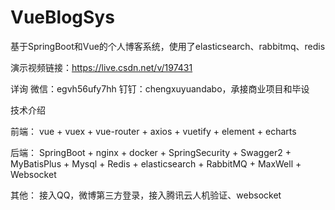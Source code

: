 # VueBlogSys
基于SpringBoot和Vue的个人博客系统，使用了elasticsearch、rabbitmq、redis

演示视频链接：https://live.csdn.net/v/197431

详询 微信：egvh56ufy7hh 钉钉：chengxuyuandabo，承接商业项目和毕设

技术介绍

前端： vue + vuex + vue-router + axios + vuetify + element + echarts

后端： SpringBoot + nginx + docker + SpringSecurity + Swagger2 + MyBatisPlus + Mysql + Redis + elasticsearch + RabbitMQ + MaxWell + Websocket

其他： 接入QQ，微博第三方登录，接入腾讯云人机验证、websocket

